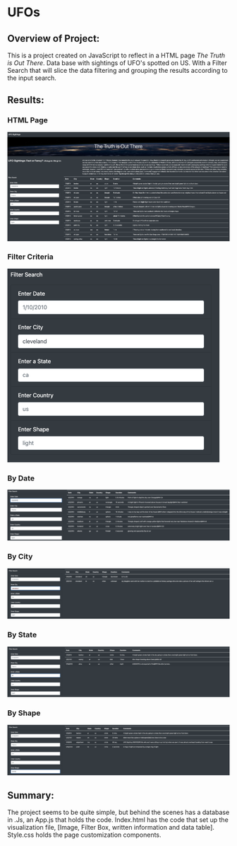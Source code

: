 # UFOs

## Overview of Project:
This is a project created on JavaScript to reflect in a HTML page *The Truth is Out There*. Data base with sightings of UFO's spotted on US.
With a Filter Search that will slice the data filtering and grouping the results according to the input search.

## Results: 

### HTML Page
![html](static/images/ufohtml.png)

### Filter Criteria
![filterseach](static/images/filtersearch.png)

### By Date
![date](static/images/bydate.png)

### By City
![city](static/images/bycity.png)

### By State
![state](static/images/bystate.png)

### By Shape
![shape](static/images/byshape.png)

## Summary:

The project seems to be quite simple, but behind the scenes has a database in .Js, an App.js that holds the code. Index.html has the code that set up the visualization file, [Image, Filter Box, written information and data table].
Style.css holds the page customization components.